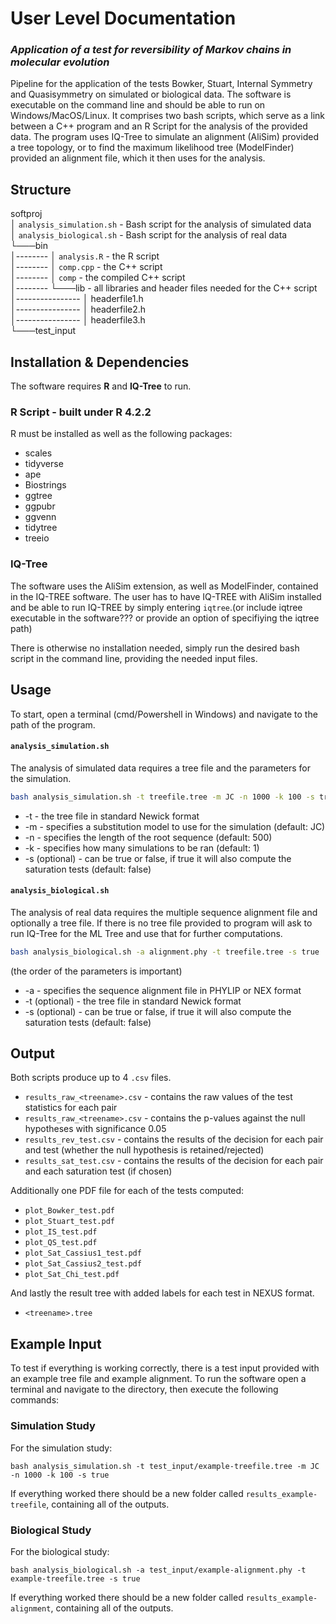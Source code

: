 # User Level Documentation
### _Application of a test for reversibility of Markov chains in molecular evolution_

Pipeline for the application of the tests Bowker, Stuart, Internal Symmetry and Quasisymmetry on simulated or biological data. The software is executable on the command line and should be able to run on Windows/MacOS/Linux. It comprises two bash scripts, which serve as a link between a C++ program and an R Script for the analysis of the provided data.
The program uses IQ-Tree to simulate an alignment (AliSim) provided a tree topology, or to find the maximum likelihood tree (ModelFinder) provided an alignment file, which it then uses for the analysis.

## Structure

softproj\
│   `analysis_simulation.sh` - Bash script for the analysis of simulated data\
│   `analysis_biological.sh` - Bash script for the analysis of real data\
└───bin\
│--------   │   `analysis.R` - the R script\
│--------   │   `comp.cpp` - the C++ script\
│--------   │   `comp` - the compiled C++ script\
│--------   └───lib - all libraries and header files needed for the C++ script\
│----------------       │   headerfile1.h\
│----------------       │   headerfile2.h\
│----------------       │   headerfile3.h\
└───test_input

## Installation & Dependencies

The software requires **R** and **IQ-Tree** to run. 

### R Script - built under R 4.2.2

R must be installed as well as the following packages:
- scales
- tidyverse
- ape
- Biostrings
- ggtree
- ggpubr
- ggvenn
- tidytree
- treeio

### IQ-Tree

The software uses the AliSim extension, as well as ModelFinder, contained in the IQ-TREE software. The user has to have IQ-TREE with AliSim installed and be able to run IQ-TREE by simply entering `iqtree`.(or include iqtree executable in the software??? or provide an option of specifiying the iqtree path)

There is otherwise no installation needed, simply run the desired bash script in the command line, providing the needed input files.

## Usage
To start, open a terminal (cmd/Powershell in Windows) and navigate to the path of the program.

#### `analysis_simulation.sh`
The analysis of simulated data requires a tree file and the parameters for the simulation.
```sh
bash analysis_simulation.sh -t treefile.tree -m JC -n 1000 -k 100 -s true
```
- -t - the tree file in standard Newick format
- -m - specifies a substitution model to use for the simulation (default: JC)
- -n - specifies the length of the root sequence (default: 500)
- -k - specifies how many simulations to be ran (default: 1)
- -s (optional) - can be true or false, if true it will also compute the saturation tests (default: false)

#### `analysis_biological.sh`
The analysis of real data requires the multiple sequence alignment file and optionally a tree file. If there is no tree file provided to program will ask to run IQ-Tree for the ML Tree and use that for further computations.

```sh
bash analysis_biological.sh -a alignment.phy -t treefile.tree -s true
```
(the order of the parameters is important)
- -a - specifies the sequence alignment file in PHYLIP or NEX format
- -t (optional) - the tree file in standard Newick format
- -s (optional) - can be true or false, if true it will also compute the saturation tests (default: false)

## Output
Both scripts produce up to 4 `.csv` files.
- `results_raw_<treename>.csv` - contains the raw values of the test statistics for each pair
- `results_raw_<treename>.csv` - contains the p-values against the null hypotheses with significance 0.05
- `results_rev_test.csv` - contains the results of the decision for each pair and test (whether the null hypothesis is retained/rejected)
- `results_sat_test.csv` - contains the results of the decision for each pair and each saturation test (if chosen)

Additionally one PDF file for each of the tests computed:
- `plot_Bowker_test.pdf`
- `plot_Stuart_test.pdf`
- `plot_IS_test.pdf`
- `plot_QS_test.pdf`
- `plot_Sat_Cassius1_test.pdf`
- `plot_Sat_Cassius2_test.pdf`
- `plot_Sat_Chi_test.pdf`

And lastly the result tree with added labels for each test in NEXUS format.
- `<treename>.tree`

## Example Input

To test if everything is working correctly, there is a test input provided with an example tree file and example alignment. To run the software open a terminal and navigate to the directory, then execute the following commands:

### Simulation Study

For the simulation study:
```
bash analysis_simulation.sh -t test_input/example-treefile.tree -m JC -n 1000 -k 100 -s true
```
If everything worked there should be a new folder called `results_example-treefile`, containing all of the outputs.

### Biological Study

For the biological study:
```
bash analysis_biological.sh -a test_input/example-alignment.phy -t example-treefile.tree -s true
```
If everything worked there should be a new folder called `results_example-alignment`, containing all of the outputs.
